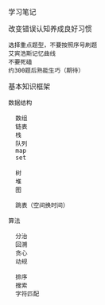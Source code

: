 学习笔记

  改变错误认知养成良好习惯
  
    选择重点题型，不要按照序号刷题
    艾宾浩斯记忆曲线
    不要死磕
    约300题后熟能生巧（期待）
    
  
  基本知识框架
  
    数据结构
    
      数组
      链表
      栈
      队列
      map
      set
      
      树
      堆
      图
      
      跳表（空间换时间）
      
    算法
   
      分治
      回溯
      贪心
      动规
    
      排序
      搜索
      字符匹配

